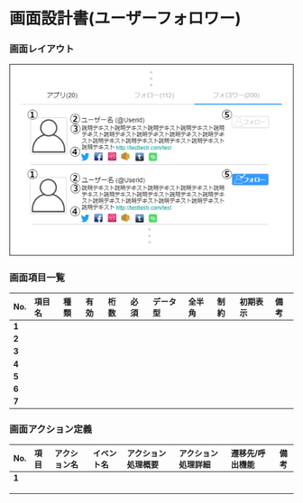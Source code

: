 # 画面設計書(ユーザーフォロワー)

### 画面レイアウト

<span  id="images">![ユーザーフォロワー](../../reference/2_bd/img/2.1.3/sc020/sc023.png "ユーザーフォロワー")</span>

### 画面項目一覧

| No.   | 項目名 | 種類 | 有効 | 桁数 | 必須 | データ型 | 全半角 | 制約 | 初期表示 | 備考 |
| :---- | :----- | :--- | :--- | :--- | :--- | :------- | :----- | :--- | :------- | :--- |
| **1** |        |      |      |      |      |          |        |      |          |      |
| **2** |        |      |      |      |      |          |        |      |          |      |
| **3** |        |      |      |      |      |          |        |      |          |      |
| **4** |        |      |      |      |      |          |        |      |          |      |
| **5** |        |      |      |      |      |          |        |      |          |      |
| **6** |        |      |      |      |      |          |        |      |          |      |
| **7** |        |      |      |      |      |          |        |      |          |      |


### 画面アクション定義

| No.   | 項目 | アクション名 | イベント名 | アクション処理概要 | アクション処理詳細 | 遷移先/呼出機能 | 備考 |
| :---- | :--- | :----------- | :--------- | :----------------- | :----------------- | :----- | ---- |
| **1** |      |              |            |                    |                    |        |      |
|       |      |              |            |                    |                    |        |      |
|       |      |              |            |                    |                    |        |      |
|       |      |              |            |                    |                    |        |      |